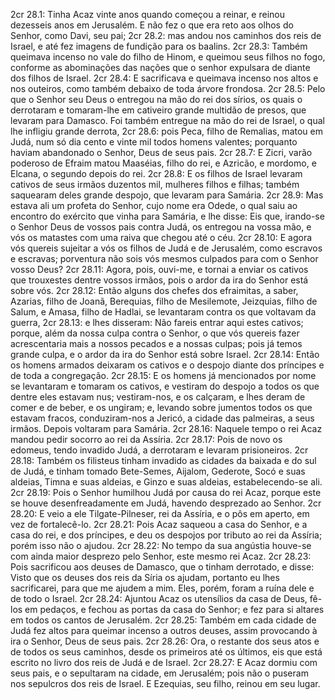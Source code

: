 2cr 28.1: Tinha Acaz vinte anos quando começou a reinar, e reinou dezesseis anos em Jerusalém. E não fez o que era reto aos olhos do Senhor, como Davi, seu pai;
2cr 28.2: mas andou nos caminhos dos reis de Israel, e até fez imagens de fundição para os baalins.
2cr 28.3: Também queimava incenso no vale do filho de Hinom, e queimou seus filhos no fogo, conforme as abominações das nações que o senhor expulsara de diante dos filhos de Israel.
2cr 28.4: E sacrificava e queimava incenso nos altos e nos outeiros, como também debaixo de toda árvore frondosa.
2cr 28.5: Pelo que o Senhor seu Deus o entregou na mão do rei dos sírios, os quais o derrotaram e tomaram-lhe em cativeiro grande multidão de presos, que levaram para Damasco. Foi também entregue na mão do rei de Israel, o qual lhe infligiu grande derrota,
2cr 28.6: pois Peca, filho de Remalias, matou em Judá, num só dia cento e vinte mil todos homens valentes; porquanto haviam abandonado o Senhor, Deus de seus pais.
2cr 28.7: E Zicri, varão poderoso de Efraim matou Maaséias, filho do rei, e Azricão, e mordomo, e Elcana, o segundo depois do rei.
2cr 28.8: E os filhos de Israel levaram cativos de seus irmãos duzentos mil, mulheres filhos e filhas; também saquearam deles grande despojo, que levaram para Samária.
2cr 28.9: Mas estava ali um profeta do Senhor, cujo nome era Odede, o qual saiu ao encontro do exército que vinha para Samária, e lhe disse: Eis que, irando-se o Senhor Deus de vossos pais contra Judá, os entregou na vossa mão, e vós os matastes com uma raiva que chegou até o céu.
2cr 28.10: E agora vós quereis sujeitar a vós os filhos de Judá e de Jerusalém, como escravos e escravas; porventura não sois vós mesmos culpados para com o Senhor vosso Deus?
2cr 28.11: Agora, pois, ouvi-me, e tornai a enviar os cativos que trouxestes dentre vossos irmãos, pois o ardor da ira do Senhor está sobre vós.
2cr 28.12: Então alguns dos chefes dos efraimitas, a saber, Azarias, filho de Joanã, Berequias, filho de Mesilemote, Jeizquias, filho de Salum, e Amasa, filho de Hadlai, se levantaram contra os que voltavam da guerra,
2cr 28.13: e lhes disseram: Não fareis entrar aqui estes cativos; porque, além da nossa culpa contra o Senhor, o que vós quereis fazer acrescentaria mais a nossos pecados e a nossas culpas; pois já temos grande culpa, e o ardor da ira do Senhor está sobre Israel.
2cr 28.14: Então os homens armados deixaram os cativos e o despojo diante dos príncipes e de toda a congregação.
2cr 28.15: E os homens já mencionados por nome se levantaram e tomaram os cativos, e vestiram do despojo a todos os que dentre eles estavam nus; vestiram-nos, e os calçaram, e lhes deram de comer e de beber, e os ungiram; e, levando sobre jumentos todos os que estavam fracos, conduziram-nos a Jericó, a cidade das palmeiras, a seus irmãos. Depois voltaram para Samária.
2cr 28.16: Naquele tempo o rei Acaz mandou pedir socorro ao rei da Assíria.
2cr 28.17: Pois de novo os edomeus, tendo invadido Judá, a derrotaram e levaram prisioneiros.
2cr 28.18: Também os filisteus tinham invadido as cidades da baixada e do sul de Judá, e tinham tomado Bete-Semes, Aijalom, Gederote, Socó e suas aldeias, Timna e suas aldeias, e Ginzo e suas aldeias, estabelecendo-se ali.
2cr 28.19: Pois o Senhor humilhou Judá por causa do rei Acaz, porque este se houve desenfreadamente em Judá, havendo desprezado ao Senhor.
2cr 28.20: E veio a ele Tilgate-Pilneser, rei da Assíria, e o pôs em aperto, em vez de fortalecê-lo.
2cr 28.21: Pois Acaz saqueou a casa do Senhor, e a casa do rei, e dos príncipes, e deu os despojos por tributo ao rei da Assíria; porém isso não o ajudou.
2cr 28.22: No tempo da sua angústia houve-se com ainda maior desprezo pelo Senhor, este mesmo rei Acaz.
2cr 28.23: Pois sacrificou aos deuses de Damasco, que o tinham derrotado, e disse: Visto que os deuses dos reis da Síria os ajudam, portanto eu lhes sacrificarei, para que me ajudem a mim. Eles, porém, foram a ruína dele e de todo o Israel.
2cr 28.24: Ajuntou Acaz os utensílios da casa de Deus, fê-los em pedaços, e fechou as portas da casa do Senhor; e fez para si altares em todos os cantos de Jerusalém.
2cr 28.25: Também em cada cidade de Judá fez altos para queimar incenso a outros deuses, assim provocando à ira o Senhor, Deus de seus pais.
2cr 28.26: Ora, o restante dos seus atos e de todos os seus caminhos, desde os primeiros até os últimos, eis que está escrito no livro dos reis de Judá e de Israel.
2cr 28.27: E Acaz dormiu com seus pais, e o sepultaram na cidade, em Jerusalém; pois não o puseram nos sepulcros dos reis de Israel. E Ezequias, seu filho, reinou em seu lugar.
